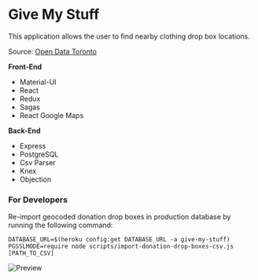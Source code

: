 # Give My Stuff

This application allows the user to find nearby clothing drop box locations.

Source: 
[Open Data Toronto](https://www.toronto.ca/city-government/data-research-maps/open-data/open-data-catalogue/)

**Front-End**
- Material-UI
- React
- Redux
- Sagas
- React Google Maps

**Back-End**
- Express
- PostgreSQL
- Csv Parser
- Knex
- Objection

### For Developers

Re-import geocoded donation drop boxes in production database by running the following command:

`DATABASE_URL=$(heroku config:get DATABASE_URL -a give-my-stuff) PGSSLMODE=require node scripts/import-donation-drop-boxes-csv.js [PATH_TO_CSV]`

![Preview](https://media.giphy.com/media/ddQO9nFgPYuYALEhre/giphy.gif)
